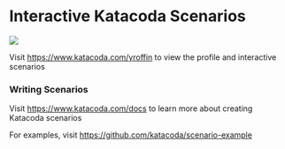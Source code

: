 # Interactive Katacoda Scenarios

[![](http://shields.katacoda.com/katacoda/yroffin/count.svg)](https://www.katacoda.com/yroffin "Get your profile on Katacoda.com")

Visit https://www.katacoda.com/yroffin to view the profile and interactive scenarios

### Writing Scenarios
Visit https://www.katacoda.com/docs to learn more about creating Katacoda scenarios

For examples, visit https://github.com/katacoda/scenario-example
